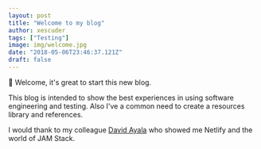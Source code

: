 ```yaml
---
layout: post
title: "Welcome to my blog"
author: xescuder
tags: ["Testing"]
image: img/welcome.jpg
date: "2018-05-06T23:46:37.121Z"
draft: false
---
```


👋 Welcome, it's great to start this new blog.

This blog is intended to show the best experiences in using software engineering and testing. Also I've a common need to create a resources library and references.

I would thank to my colleague [David Ayala](https://www.davidayala.eu/) who showed me Netlify and the world of JAM Stack.

